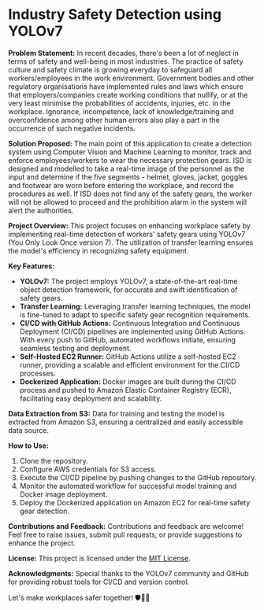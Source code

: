 # Industry Safety Detection using YOLOv7
**Problem Statement:**
In recent decades, there's been a lot of neglect in terms of safety and well-being in most industries. The practice of safety culture and safety climate is growing everyday to safeguard all workers/employees in the work environment. Government bodies and other regulatory organisations have implemented rules and laws which ensure that employers/companies create working conditions that nullify, or at the very least minimise the probabilities of accidents, injuries, etc. in the workplace. Ignorance, incompetence, lack of knowledge/training and overconfidence among other human errors also play a part in the occurrence of such negative incidents.

**Solution Proposed:**
The main point of this application to create a detection system using Computer Vision and Machine Learning to monitor, track and enforce employees/workers to wear the necessary protection gears. ISD is designed and modelled to take a real-time image of the personnel as the input and determine if the five segments - helmet, gloves, jacket, goggles and footwear are worn before entering the workplace, and record the procedures as well. If ISD does not find any of the safety gears, the worker will not be allowed to proceed and the prohibition alarm in the system will alert the authorities.

**Project Overview:**
This project focuses on enhancing workplace safety by implementing real-time detection of workers' safety gears using YOLOv7 (You Only Look Once version 7). The utilization of transfer learning ensures the model's efficiency in recognizing safety equipment.

**Key Features:**
- **YOLOv7:** The project employs YOLOv7, a state-of-the-art real-time object detection framework, for accurate and swift identification of safety gears.
- **Transfer Learning:** Leveraging transfer learning techniques, the model is fine-tuned to adapt to specific safety gear recognition requirements.
- **CI/CD with GitHub Actions:** Continuous Integration and Continuous Deployment (CI/CD) pipelines are implemented using GitHub Actions. With every push to GitHub, automated workflows initiate, ensuring seamless testing and deployment.
- **Self-Hosted EC2 Runner:** GitHub Actions utilize a self-hosted EC2 runner, providing a scalable and efficient environment for the CI/CD processes.
- **Dockerized Application:** Docker images are built during the CI/CD process and pushed to Amazon Elastic Container Registry (ECR), facilitating easy deployment and scalability.

**Data Extraction from S3:**
Data for training and testing the model is extracted from Amazon S3, ensuring a centralized and easily accessible data source.

**How to Use:**
1. Clone the repository.
2. Configure AWS credentials for S3 access.
3. Execute the CI/CD pipeline by pushing changes to the GitHub repository.
4. Monitor the automated workflow for successful model training and Docker image deployment.
5. Deploy the Dockerized application on Amazon EC2 for real-time safety gear detection.

**Contributions and Feedback:**
Contributions and feedback are welcome! Feel free to raise issues, submit pull requests, or provide suggestions to enhance the project.

**License:**
This project is licensed under the [MIT License](LICENSE).

**Acknowledgments:**
Special thanks to the YOLOv7 community and GitHub for providing robust tools for CI/CD and version control.

Let's make workplaces safer together! 🛡️👷‍♂️
